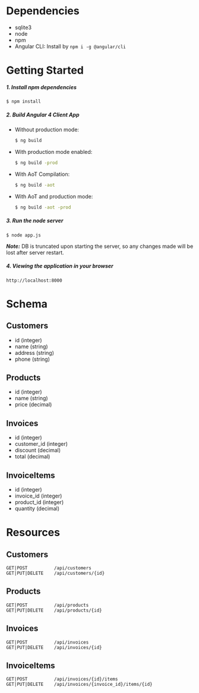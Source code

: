 # Dependencies

- sqlite3
- node
- npm
- Angular CLI: Install by `npm i -g @angular/cli`

# Getting Started

##### 1. Install npm dependencies
`$ npm install`

##### 2. Build Angular 4 Client App
- Without production mode:

    ```sh
    $ ng build
    ```

- With production mode enabled: 

    ```sh
    $ ng build -prod
    ```

- With AoT Compilation: 

    ```sh
    $ ng build -aot
    ```

- With AoT and production mode: 

    ```sh
    $ ng build -aot -prod
    ```

##### 3. Run the node server
`$ node app.js`

***Note:*** DB is truncated upon starting the server, so any changes made will be lost after server restart.

##### 4. Viewing the application in your browser
`http://localhost:8000`

# Schema

## Customers

- id (integer)
- name (string)
- address (string)
- phone (string)


## Products

- id (integer)
- name (string)
- price (decimal)

## Invoices

- id (integer)
- customer_id (integer)
- discount (decimal)
- total (decimal)

## InvoiceItems

- id (integer)
- invoice_id (integer)
- product_id (integer)
- quantity (decimal)


# Resources

## Customers
```
GET|POST          /api/customers
GET|PUT|DELETE    /api/customers/{id}
```

## Products
```
GET|POST          /api/products
GET|PUT|DELETE    /api/products/{id}
```
## Invoices
```
GET|POST          /api/invoices
GET|PUT|DELETE    /api/invoices/{id}
```

## InvoiceItems
```
GET|POST          /api/invoices/{id}/items
GET|PUT|DELETE    /api/invoices/{invoice_id}/items/{id}
```


